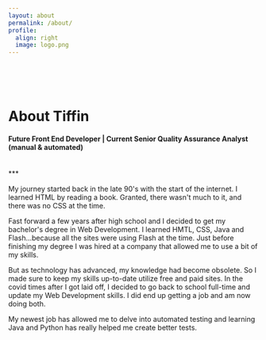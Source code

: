 ```yaml
---
layout: about
permalink: /about/
profile:
  align: right
  image: logo.png
---
```

<br><br><br>
<h1>About Tiffin</h1>
<h4>Future Front End Developer | Current Senior Quality Assurance Analyst (manual & automated)</h4><br>
***
<p>My journey started back in the late 90's with the start of the internet. I learned HTML by reading a book. Granted, there wasn't much to it, and there was no CSS at the time.<p>
<p>Fast forward a few years after high school and I decided to get my bachelor's degree in Web Development. I learned HMTL, CSS, Java and Flash...because all the sites were using Flash at the time. Just before finishing my degree I was hired at a company that allowed me to use a bit of my skills.</p>
<p>But as technology has advanced, my knowledge had become obsolete. So I made sure to keep my skills up-to-date utilize free and paid sites. In the covid times after I got laid off, I decided to go back to school full-time and update my Web Development skills. I did end up getting a job and am now doing both.</p>
<p>My newest job has allowed me to delve into automated testing and learning Java and Python has really helped me create better tests.</p>
